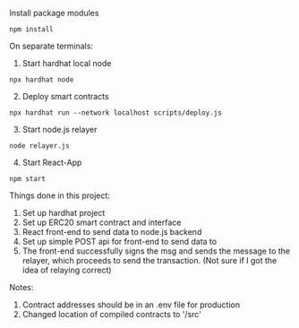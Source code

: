 Install package modules

```shell
npm install
```

On separate terminals:

1. Start hardhat local node
```shell
npx hardhat node
```

2. Deploy smart contracts
```shell
npx hardhat run --network localhost scripts/deploy.js 
```

3. Start node.js relayer
```shell
node relayer.js 
```

4. Start React-App
```shell
npm start 
```



Things done in this project:
1. Set up hardhat project
2. Set up ERC20 smart contract and interface
3. React front-end to send data to node.js backend
4. Set up simple POST api for front-end to send data to
5. The front-end successfully signs the msg and sends the message to the relayer, which proceeds to send the transaction. (Not sure if I got the idea of relaying correct)

Notes:
1. Contract addresses should be in an .env file for production
2. Changed location of compiled contracts to '/src'
